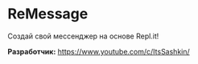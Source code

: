 # ReMessage
Создай свой мессенджер на основе Repl.it!

**Разработчик:** https://www.youtube.com/c/ItsSashkin/
